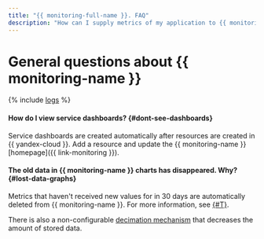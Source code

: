 ```yaml
---
title: "{{ monitoring-full-name }}. FAQ"
description: "How can I supply metrics of my application to {{ monitoring-full-name }}? How can I supply metrics of third-party applications to {{ monitoring-full-name }}? Answers to these and other questions are in this article."
---
```


# General questions about {{ monitoring-name }}

{% include [logs](../logs.md) %}

#### How do I view service dashboards? {#dont-see-dashboards}

Service dashboards are created automatically after resources are created in {{ yandex-cloud }}. Add a resource and update the {{ monitoring-name }} [homepage]({{ link-monitoring }}).

#### The old data in {{ monitoring-name }} charts has disappeared. Why? {#lost-data-graphs}

Metrics that haven't received new values for in 30 days are automatically deleted from {{ monitoring-name }}. For more information, see [{#T}](../../monitoring/concepts/ttl.md).

There is also a non-configurable [decimation mechanism](../../monitoring/concepts/decimation.md) that decreases the amount of stored data.
